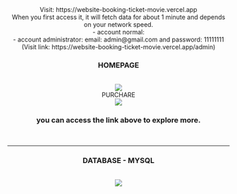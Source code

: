 <div align="center">
  Visit: https://website-booking-ticket-movie.vercel.app
  <br />
   When you first access it, it will fetch data for about 1 minute and depends on your network speed.
  <br />
  - account normal:  
  <br />
  - account administrator: email: admin@gmail.com and password: 11111111 (Visit link: https://website-booking-ticket-movie.vercel.app/admin)
  <h3 align="center">
    HOMEPAGE
  </h3>
  <br />
  <img src="https://github.com/user-attachments/assets/d9e63301-632a-48e9-a206-4ac23c32f5de" />
  <br /30
  <h3 align="center">
    PURCHARE
  </h3>
  <br />
  <img src="https://github.com/user-attachments/assets/f94c2180-0959-4fa0-9ccb-c71f72ffde77" />
  <br />
  <h3 align="center">
    you can access the link above to explore more.
  </h3>
  <br />
  <hr>
  <h3 align="center">
    DATABASE - MYSQL
  </h3>
  <br />
  <img src="https://github.com/toniiplaycode/Website-Booking-Ticket-Movie/assets/109264891/50dad5aa-141b-4baa-9a5f-09492b6d5a33" />
  <br />
</div>

